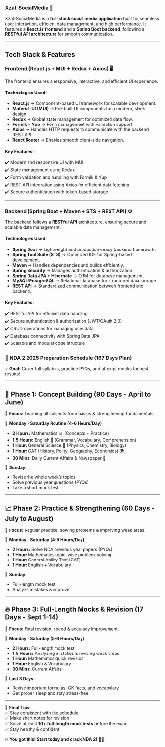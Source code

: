 ### **Xzal-SocialMedia** 🚀  

Xzal-SocialMedia is a **full-stack social media application** built for seamless user interaction, efficient data management, and high performance. It features a **React.js frontend** and a **Spring Boot backend**, following a **RESTful API architecture** for smooth communication.  

---

## **Tech Stack & Features**  

### **Frontend (React.js + MUI + Redux + Axios) 🖥️**  
The frontend ensures a responsive, interactive, and efficient UI experience.  
#### **Technologies Used:**  
- **React.js** → Component-based UI framework for scalable development.  
- **Material-UI (MUI)** → Pre-built UI components for a modern, sleek design.  
- **Redux** → Global state management for optimized data flow.  
- **Formik + Yup** → Form management with validation support.  
- **Axios** → Handles HTTP requests to communicate with the backend REST API.  
- **React Router** → Enables smooth client-side navigation.  

#### **Key Features:**  
✔️ Modern and responsive UI with MUI  
✔️ State management using Redux  
✔️ Form validation and handling with Formik & Yup  
✔️ REST API integration using Axios for efficient data fetching  
✔️ Secure authentication with token-based storage  

---

### **Backend (Spring Boot + Maven + STS + REST API) ⚙️**  
The backend follows a **RESTful API** architecture, ensuring secure and scalable data management.  
#### **Technologies Used:**  
- **Spring Boot** → Lightweight and production-ready backend framework.  
- **Spring Tool Suite (STS)** → Optimized IDE for Spring-based development.  
- **Maven** → Handles dependencies and builds efficiently.  
- **Spring Security** → Manages authentication & authorization.  
- **Spring Data JPA + Hibernate** → ORM for database management.  
- **MySQL/PostgreSQL** → Relational database for structured data storage.  
- **REST API** → Standardized communication between frontend and backend.  

#### **Key Features:**  
✔️ RESTful API for efficient data handling  
✔️ Secure authentication & authorization (JWT/OAuth 2.0)  
✔️ CRUD operations for managing user data  
✔️ Database connectivity with Spring Data JPA  
✔️ Scalable and modular code structure  

 
 


### 📅 **NDA 2 2025 Preparation Schedule (167 Days Plan)**  
💡 **Goal:** Cover full syllabus, practice PYQs, and attempt mocks for best results!  

---

## 🏁 **Phase 1: Concept Building (90 Days - April to June)**  
🎯 **Focus:** Learning all subjects from basics & strengthening fundamentals.  

📌 **Monday - Saturday Routine (4-6 Hours/Day)**  
- **2 Hours:** Mathematics 📊 (Concepts + Practice)  
- **1.5 Hours:** English 📖 (Grammar, Vocabulary, Comprehension)  
- **1 Hour:** General Science 🔬 (Physics, Chemistry, Biology)  
- **1 Hour:** GAT (History, Polity, Geography, Economics) 🌍  
- **30 Mins:** Daily Current Affairs & Newspaper 📰  

📌 **Sunday:**  
- Revise the whole week’s topics  
- Solve previous year questions (PYQs)  
- Take a short mock test  

---

## 📈 **Phase 2: Practice & Strengthening (60 Days - July to August)**  
🎯 **Focus:** Regular practice, solving problems & improving weak areas.  

📌 **Monday - Saturday (4-5 Hours/Day)**  
- **2 Hours:** Solve NDA previous year papers (PYQs)  
- **1 Hour:** Mathematics topic-wise problem-solving  
- **1 Hour:** General Ability Test (GAT)  
- **1 Hour:** English + Vocabulary  

📌 **Sunday:**  
- Full-length mock test  
- Analyze mistakes & improve  

---

## 🔥 **Phase 3: Full-Length Mocks & Revision (17 Days - Sept 1-14)**  
🎯 **Focus:** Final revision, speed & accuracy improvement.  

📌 **Monday - Saturday (5-6 Hours/Day)**  
- **2 Hours:** Full-length mock test  
- **1.5 Hours:** Analyzing mistakes & revising weak areas  
- **1 Hour:** Mathematics quick revision  
- **1 Hour:** English & Vocabulary  
- **30 Mins:** Current Affairs  

📌 **Last 3 Days:**  
- Revise important formulas, GK facts, and vocabulary  
- Get proper sleep and stay stress-free  

---

🎯 **Final Tips:**  
✅ Stay consistent with the schedule  
✅ Make short notes for revision  
✅ Solve at least **10+ full-length mock tests** before the exam  
✅ Stay healthy & confident  

🔥 **You got this! Start today and crack NDA 2!** 🚀💪
